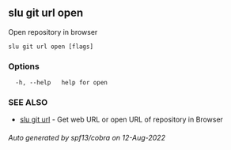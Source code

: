 ## slu git url open

Open repository in browser

```
slu git url open [flags]
```

### Options

```
  -h, --help   help for open
```

### SEE ALSO

* [slu git url](slu_git_url.md)	 - Get web URL or open URL of repository in Browser

###### Auto generated by spf13/cobra on 12-Aug-2022

